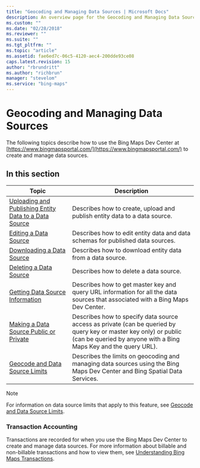 ```yaml
---
title: "Geocoding and Managing Data Sources | Microsoft Docs"
description: An overview page for the Geocoding and Managing Data Sources section with links to articles that provide additional information.
ms.custom: ""
ms.date: "02/28/2018"
ms.reviewer: ""
ms.suite: ""
ms.tgt_pltfrm: ""
ms.topic: "article"
ms.assetid: fae6ed7c-06c5-4120-aec4-200dde93ce08
caps.latest.revision: 15
author: "rbrundritt"
ms.author: "richbrun"
manager: "stevelom"
ms.service: "bing-maps"
---
```

# Geocoding and Managing Data Sources
The following topics describe how to use the Bing Maps Dev Center at [https://www.bingmapsportal.com/](https://www.bingmapsportal.com/) to create and manage data sources.  
  
## In this section  
  
|Topic|Description|  
|-|-|  
|[Uploading and Publishing Entity Data to a Data Source](uploading-and-publishing-entity-data-to-a-data-source.md)|Describes how to create, upload and publish entity data to a data source.|  
|[Editing a Data Source](editing-a-data-source.md)|Describes how to edit entity data and data schemas for published data sources.|  
|[Downloading a Data Source](downloading-a-data-source.md)|Describes how to download entity data from a data source.|  
|[Deleting a Data Source](deleting-a-data-source.md)|Describes how to delete a data source.|  
|[Getting Data Source Information](getting-data-source-information.md)|Describes how to get master key and query URL information for all the data sources that associated with a Bing Maps Dev Center.|  
|[Making a Data Source Public or Private](making-a-data-source-public-or-private.md)|Describes how to specify data source access as private (can be queried by query key or master key only) or public (can be queried by anyone with a Bing Maps Key and the query URL).|  
|[Geocode and Data Source Limits](../../../spatial-data-services/geocode-and-data-source-limits.md)|Describes the limits on geocoding and managing data sources using the Bing Maps Dev Center and Bing Spatial Data Services.|  
  
> [!NOTE]
>  For information on data source limits that apply to this feature, see [Geocode and Data Source Limits](../../../spatial-data-services/geocode-and-data-source-limits.md).  
  
### Transaction Accounting

 Transactions are recorded for when you use the Bing Maps Dev Center to create and manage data sources. For more information about billable and non-billable transactions and how to view them, see [Understanding Bing Maps Transactions](../understanding-bing-maps-transactions.md).